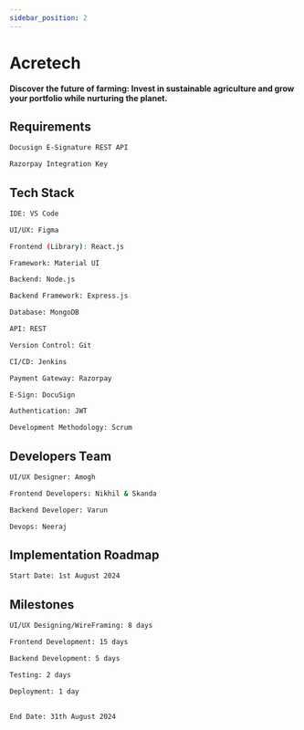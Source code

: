 ```yaml
---
sidebar_position: 2
---
```


# Acretech

**Discover the future of farming: Invest in sustainable agriculture and grow your portfolio while nurturing the planet.**

## Requirements

<!-- Generate a new Docusaurus site using the **classic template**.

The classic template will automatically be added to your project after you run the command: -->

```bash
Docusign E-Signature REST API 
```

```bash
Razorpay Integration Key
```


<!-- ## Getting Started

Get started by **creating a new site**.

Or **try Docusaurus immediately** with **[docusaurus.new](https://docusaurus.new)**.

### What you'll need

- [Node.js](https://nodejs.org/en/download/) version 18.0 or above:
  - When installing Node.js, you are recommended to check all checkboxes related to dependencies. -->

## Tech Stack

<!-- Generate a new Docusaurus site using the **classic template**.

The classic template will automatically be added to your project after you run the command: -->

```bash
IDE: VS Code
```
```bash
UI/UX: Figma
```

```bash
Frontend (Library): React.js
```
```bash
Framework: Material UI
```
```bash
Backend: Node.js
```
```bash
Backend Framework: Express.js
```
```bash
Database: MongoDB
```
```bash
API: REST
```
```bash
Version Control: Git
```
```bash
CI/CD: Jenkins
```
```bash
Payment Gateway: Razorpay
```
```bash
E-Sign: DocuSign
```

```bash
Authentication: JWT
```

```bash
Development Methodology: Scrum
```


<!-- You can type this command into Command Prompt, Powershell, Terminal, or any other integrated terminal of your code editor.

The command also installs all necessary dependencies you need to run Docusaurus. -->

## Developers Team

<!-- Run the development server: -->

```bash
UI/UX Designer: Amogh
```
```bash
Frontend Developers: Nikhil & Skanda
```
```bash
Backend Developer: Varun
```
```bash
Devops: Neeraj
```

<!-- The `cd` command changes the directory you're working with. In order to work with your newly created Docusaurus site, you'll need to navigate the terminal there.

The `npm run start` command builds your website locally and serves it through a development server, ready for you to view at http://localhost:3000/.

Open `docs/intro.md` (this page) and edit some lines: the site **reloads automatically** and displays your changes. -->


## Implementation Roadmap


<!-- Run the development server: -->

```bash
Start Date: 1st August 2024
```

## Milestones 

```bash
UI/UX Designing/WireFraming: 8 days
```
```bash
Frontend Development: 15 days
```
```bash
Backend Development: 5 days
```

```bash
Testing: 2 days
```

```bash
Deployment: 1 day
```

##

```bash
End Date: 31th August 2024
```
